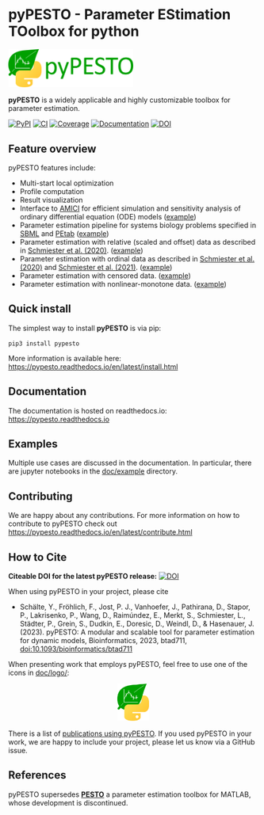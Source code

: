 # pyPESTO - Parameter EStimation TOolbox for python

<img src="https://raw.githubusercontent.com/ICB-DCM/pyPESTO/master/doc/logo/logo_wordmark.png" width="50%" alt="pyPESTO logo"/>

**pyPESTO** is a widely applicable and highly customizable toolbox for
parameter estimation.

[![PyPI](https://badge.fury.io/py/pypesto.svg)](https://badge.fury.io/py/pypesto)
[![CI](https://github.com/ICB-DCM/pyPESTO/workflows/CI/badge.svg)](https://github.com/ICB-DCM/pyPESTO/actions)
[![Coverage](https://codecov.io/gh/ICB-DCM/pyPESTO/branch/master/graph/badge.svg)](https://codecov.io/gh/ICB-DCM/pyPESTO)
[![Documentation](https://readthedocs.org/projects/pypesto/badge/?version=latest)](https://pypesto.readthedocs.io)
[![DOI](https://zenodo.org/badge/DOI/10.5281/zenodo.2553546.svg)](https://doi.org/10.5281/zenodo.2553546)

## Feature overview

pyPESTO features include:

* Multi-start local optimization
* Profile computation
* Result visualization
* Interface to [AMICI](https://github.com/AMICI-dev/AMICI/) for efficient
  simulation and sensitivity analysis of ordinary differential equation (ODE)
  models
  ([example](https://github.com/ICB-DCM/pyPESTO/blob/main/doc/example/amici.ipynb))
* Parameter estimation pipeline for systems biology problems specified in
  [SBML](http://sbml.org/) and [PEtab](https://github.com/PEtab-dev/PEtab)
  ([example](https://github.com/ICB-DCM/pyPESTO/blob/master/doc/example/petab_import.ipynb))
* Parameter estimation with relative (scaled and offset) data as described in
  [Schmiester et al. (2020)](https://doi.org/10.1093/bioinformatics/btz581).
  ([example](https://github.com/ICB-DCM/pyPESTO/blob/master/doc/example/relative_data.ipynb))
* Parameter estimation with ordinal data as described in
  [Schmiester et al. (2020)](https://doi.org/10.1007/s00285-020-01522-w) and
  [Schmiester et al. (2021)](https://doi.org/10.1093/bioinformatics/btab512).
  ([example](https://github.com/ICB-DCM/pyPESTO/blob/master/doc/example/ordinal_data.ipynb))
* Parameter estimation with censored data. ([example](https://github.com/ICB-DCM/pyPESTO/blob/master/doc/example/censored_data.ipynb))
* Parameter estimation with nonlinear-monotone data. ([example](https://github.com/ICB-DCM/pyPESTO/blob/master/doc/example/semiquantitative_data.ipynb))

## Quick install

The simplest way to install **pyPESTO** is via pip:

```shell
pip3 install pypesto
```

More information is available here:
https://pypesto.readthedocs.io/en/latest/install.html

## Documentation

The documentation is hosted on readthedocs.io:
<https://pypesto.readthedocs.io>

## Examples

Multiple use cases are discussed in the documentation. In particular, there are
jupyter notebooks in the [doc/example](doc/example) directory.

## Contributing

We are happy about any contributions. For more information on how to contribute
to pyPESTO check out
<https://pypesto.readthedocs.io/en/latest/contribute.html>

## How to Cite

**Citeable DOI for the latest pyPESTO release:**
[![DOI](https://zenodo.org/badge/DOI/10.5281/zenodo.2553546.svg)](https://doi.org/10.5281/zenodo.2553546)

When using pyPESTO in your project, please cite
* Schälte, Y., Fröhlich, F., Jost, P. J., Vanhoefer, J., Pathirana, D., Stapor, P.,
  Lakrisenko, P., Wang, D., Raimúndez, E., Merkt, S., Schmiester, L., Städter, P.,
  Grein, S., Dudkin, E., Doresic, D., Weindl, D., & Hasenauer, J. (2023). pyPESTO: A
  modular and scalable tool for parameter estimation for dynamic models,
  Bioinformatics, 2023, btad711, [doi:10.1093/bioinformatics/btad711](https://doi.org/10.1093/bioinformatics/btad711)

When presenting work that employs pyPESTO, feel free to use one of the icons in
[doc/logo/](https://github.com/ICB-DCM/pyPESTO/tree/main/doc/logo):

<p align="center">
  <img src="https://raw.githubusercontent.com/ICB-DCM/pyPESTO/master/doc/logo/logo.png" height="75" alt="AMICI Logo">
</p>

There is a list of [publications using pyPESTO](https://pypesto.readthedocs.io/en/latest/references.html).
If you used pyPESTO in your work, we are happy to include
your project, please let us know via a GitHub issue.

## References

pyPESTO supersedes [**PESTO**](https://github.com/ICB-DCM/PESTO/) a parameter estimation
toolbox for MATLAB, whose development is discontinued.
